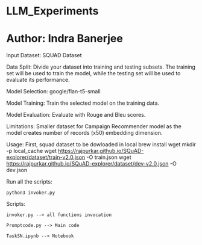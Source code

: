 # LLM_Experiments
# Author: Indra Banerjee


Input Dataset:  SQUAD Dataset 

Data Split: Divide your dataset into training and testing subsets. The training set will be used to train the model, while the testing set will be used to evaluate its performance.

Model Selection: google/flan-t5-small

Model Training: Train the selected model on the training data. 

Model Evaluation: Evaluate with Rouge and Bleu scores.


Limitations: 
Smaller dataset for Campaign Recommender model as the model creates number of records (x50) embedding dimension. 

Usage:
    First, squad dataset to be dowloaded in local
    brew install wget
    mkdir -p local_cache
    wget https://rajpurkar.github.io/SQuAD-explorer/dataset/train-v2.0.json -O train.json
    wget https://rajpurkar.github.io/SQuAD-explorer/dataset/dev-v2.0.json -O dev.json

Run all the scripts:

    python3 invoker.py

Scripts: 

    invoker.py --> all functions invocation
    
    Promptcode.py --> Main code
    
    TaskSN.ipynb --> Notebook
